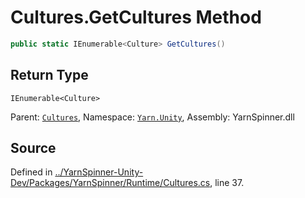 # Cultures.GetCultures Method


```csharp
public static IEnumerable<Culture> GetCultures()
```

## Return Type
`IEnumerable<Culture>`


<div class="class-metadata">

Parent: [`Cultures`](/api/csharp/yarn.unity/cultures.md), Namespace: [`Yarn.Unity`](/api/csharp/yarn.unity/README.md), Assembly: YarnSpinner.dll
</div>

## Source
Defined in [../YarnSpinner-Unity-Dev/Packages/YarnSpinner/Runtime/Cultures.cs](https://github.com/YarnSpinnerTool/YarnSpinner-Unity//blob/develop/Runtime/Cultures.cs#L37), line 37.
